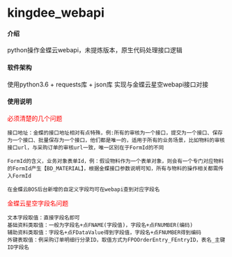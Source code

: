 # kingdee_webapi

#### 介绍
python操作金蝶云webapi，未提炼版本，原生代码处理接口逻辑

#### 软件架构
使用python3.6 + requests库 + json库 实现与金蝶云星空webapi接口对接

#### 使用说明

<p style="color:red">必须清楚的几个问题</p>

```
接口地址：金蝶的接口地址相对有点特殊，例:所有的审核为一个接口，提交为一个接口、保存为一个接口、批量保存为一个接口，他们都是唯一的，适用于所有的业务场景，比如物料的审核接口url，与采购订单的审核url一致，唯一区别在于FormId的不同

FormId的含义，业务对象表单Id，例：假设物料作为一个表单对象，则会有一个专门对应物料的FormId产生【BD_MATERIAL】，根据金蝶接口参数说明可知，所有与物料的操作相关都需传入FormId

在金蝶云BOS后台新增的自定义字段均可在webapi查到对应字段名
```



<p style="color:red">金蝶云星空字段名问题</p>

```
文本字段取值：直接字段名即可
基础资料类取值：一般为字段名+点FNAME(字段值)，字段名+点FNUMBER(编码)
辅助资料类取值：字段名+点FDataValue得到字段值，字段名+点FNUMBER得到编码
外键表取值：例采购订单明细行分录ID，取值方式为FPOOrderEntry_FEntryID，表名_主键ID字段名
```



